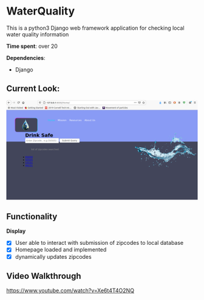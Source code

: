 # WaterQuality

This is a python3 Django web framework application for checking
local water quality information

**Time spent**: over 20

**Dependencies**:
- Django

## Current Look:

<img src="static/Home/cuny2021hak.png">

## Functionality

**Display**
- [x] User able to interact with submission of zipcodes to local database
- [x] Homepage loaded and implemented
- [x] dynamically updates zipcodes

## Video Walkthrough

https://www.youtube.com/watch?v=Xe6t4T4O2NQ
